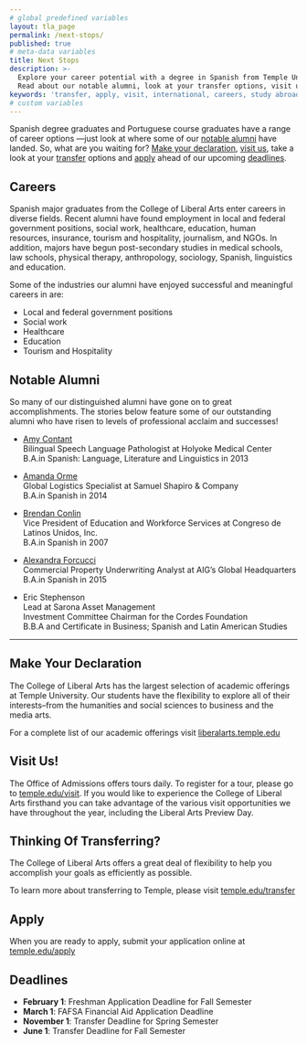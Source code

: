 ```yaml
---
# global predefined variables
layout: tla_page
permalink: /next-stops/
published: true
# meta-data variables
title: Next Stops
description: >-
  Explore your career potential with a degree in Spanish from Temple University’s College of Liberal Arts.
  Read about our notable alumni, look at your transfer options, visit us, make your declaration, and apply!
keywords: 'transfer, apply, visit, international, careers, study abroad'
# custom variables
---
```

Spanish degree graduates and Portuguese course graduates have a range of career options —just look at where some of our [notable alumni](#notable-alumni) have landed. So, what are you waiting for? [Make your declaration](#make-your-declaration), [visit us](#visit-us), take a look at your [transfer](#thinking-of-transferring) options and [apply](#apply) ahead of our upcoming [deadlines](#deadlines).

## Careers
Spanish major graduates from the College of Liberal Arts enter careers in diverse fields. Recent alumni have found employment in local and federal government positions, social work, healthcare, education, human resources, insurance, tourism and hospitality, journalism, and NGOs. In addition, majors have begun post-secondary studies in medical schools, law schools, physical therapy, anthropology, sociology, Spanish, linguistics and education.

Some of the industries our alumni have enjoyed successful and meaningful careers in are:
- Local and federal government positions
- Social work
- Healthcare
- Education
- Tourism and Hospitality

## Notable Alumni
So many of our distinguished alumni have gone on to great accomplishments. The stories below feature some of our outstanding alumni who have risen to levels of professional acclaim and successes!

- [Amy Contant](https://liberalarts.temple.edu/news/alumni-spotlight-amy-contant)<br/>
  Bilingual Speech Language Pathologist at Holyoke Medical Center<br/>
  B.A.in Spanish: Language, Literature and Linguistics in 2013<br/>
   
- [Amanda Orme](#https://liberalarts.temple.edu/news/alumni-spotlight-amanda-orme)<br/>
  Global Logistics Specialist at Samuel Shapiro & Company<br/>
  B.A.in Spanish in 2014<br/>
   
- [Brendan Conlin](https://liberalarts.temple.edu/news/alumni-spotlight-brendan-conlin)<br/>
  Vice President of Education and Workforce Services at Congreso de Latinos Unidos, Inc.<br/>
  B.A.in Spanish in 2007<br/>

- [Alexandra Forcucci](https://liberalarts.temple.edu/news/alumni-spotlight-alexandra-forcucci)<br/>
  Commercial Property Underwriting Analyst at AIG’s Global Headquarters<br/>
  B.A.in Spanish in 2015<br/>
  
- Eric Stephenson<br/>
  Lead at Sarona Asset Management<br/>
  Investment Committee Chairman for the Cordes Foundation<br/>
  B.B.A and Certificate in Business; Spanish and Latin American Studies<br/>
  
___  

## Make Your Declaration
The College of Liberal Arts has the largest selection of academic offerings at Temple University. Our students have the flexibility to explore all of their interests–from the humanities and social sciences to business and the media arts.

For a complete list of our academic offerings visit [liberalarts.temple.edu](http://liberalarts.temple.edu)

## Visit Us!
The Office of Admissions offers tours daily. To register for a tour, please go to [temple.edu/visit](http://admissions.temple.edu/visit). If you would like to experience the College of Liberal Arts firsthand you can take advantage of the various visit opportunities we have throughout the year, including the Liberal Arts Preview Day.

## Thinking Of Transferring?
The College of Liberal Arts offers a great deal of flexibility to help you accomplish your goals as efficiently as possible.

To learn more about transferring to Temple, please visit [temple.edu/transfer](http://admissions.temple.edu/transfer)

## Apply
When you are ready to apply, submit your application online at [temple.edu/apply](http://admissions.temple.edu/apply)

## Deadlines
- **February 1**: Freshman Application Deadline for Fall Semester
- **March 1**: FAFSA Financial Aid Application Deadline
- **November 1**: Transfer Deadline for Spring Semester
- **June 1**: Transfer Deadline for Fall Semester
